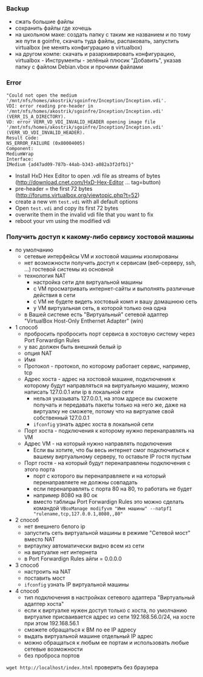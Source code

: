 ### Backup
   + сжать большие файлы
   + сохранить файлы где хочешь
   + на школьном маке: создать папку с таким же названием и по тому же пути в goinfre, скачать туда файлы, распаковать, запустить virtualbox (не менять конфигурацию в virtualbox)
   + на другом компе: скачать и разархивировать конфигурацию, virtualbox - Инструменты - зелёный плюсик "Добавить", указав папку с файлом Debian.vbox и прочими файлами

### Error
```
"Could not open the medium '/mnt/nfs/homes/akostrik/sgoinfre/Inception/Inception.vdi'.
VDI: error reading pre-header in '/mnt/nfs/homes/akostrik/sgoinfre/Inception/Inception.vdi' (VERR_IS_A_DIRECTORY).
VD: error VERR_VD_VDI_INVALID_HEADER opening image file '/mnt/nfs/homes/akostrik/sgoinfre/Inception/Inception.vdi' (VERR_VD_VDI_INVALID_HEADER).
Result Code: 
NS_ERROR_FAILURE (0x80004005)
Component: 
MediumWrap
Interface: 
IMedium {ad47ad09-787b-44ab-b343-a082a3f2dfb1}" 
```
* Install HxD Hex Editor to open .vdi file as streams of bytes (http://download.cnet.com/HxD-Hex-Editor ... tag=button)
* pre-header = the first 72 bytes (http://forums.virtualbox.org/viewtopic.php?t=52)
* create a new vm `test.vdi` with all default options
* Open `test.vdi` and copy its first 72 bytes
* overwrite them in the invalid vdi file that you want to fix
* reboot your vm using the modified vdi

### Получить доступ к какому-либо сервису хостовой машины
* по умолчанию
  + сетевые интерфейсы VM и хостовой машины изолированы
  + нет возможности получить доступ к сервисам (веб-серверу, ssh, ...) гостевой системы из основной 
  + технология NAT
    - настройка сети для виртуальной машины
    - с VM просматривать интернет-сайты и выполнять различные действия в сети
    - с VM не будете видеть хостовый комп и вашу домашнюю сеть
    - у VM виртуальная сеть, в которой только она одна
  + в Вашей системе есть "Виртуальный" сетевой адаптер "VirtualBox Host-Only Enthernet Adapter" (win) 
* 1 способ
  + пробросить пробросить порт сервиса в хостовую систему через Port Forwardign Rules
  + у вас должен быть внешний белый ip
  + опция NAT
  + Имя
  + Протокол - протокол, по которому работает сервис, например, tcp
  + Адрес хоста - адрес на хостовой машине, подключения к которому будут направляться на виртуальную машину, можно написать 127.0.0.1 или ip в локальной сети
    - нельзя указывать 127.0.0.1, на этом адресе вы сможете получать и передавать пакеты только на него же, даже на виртуалку не сможете, потому что на виртуалке свой собственный 127.0.0.1
    - `ifconfig` узнать адрес хоста в локальной сети
  + Порт хоста - подключения к которому нужно перенаправлять на VM
  + Адрес VM - на который нужно направлять подключения
    - Если вы хотите, что бы весь интернет смог подключиться к вашему виртуальному серверу, то оставьте IP гостя пустым
  + Порт гостя - на который будут перенаправлены подключения с этого порта
    - порт с которого вы перенаправляете и на который перенаправляете не должны совпадать
    - если перенаправлять с порта 80 на 80, то работать не будет
    - например 8080 на 80 ок
    - вместо таблицы Port Forwardign Rules это можно сделать командой `VBoxManage modifyvm "Имя машины" --natpf1 "rulename,tcp,127.0.0.1,8080,,80"`
* 2 способ
  + нет внешнего белого ip
  + запустить сеть виртуальной машины в режиме "Сетевой мост" вместо NAT
  + виртаулку автоматически видно всем из сети
  + на виртуалке нет интернета
  + в Port Forwardign Rules айпи = 0.0.0.0
* 3 способ
  + настроить на NAT
  + поставить мост
  + `ifconfig` узнать IP виртуальной машины
* 4 способ
  + тип подключения в настройках сетевого адаптера "Виртуальный адаптер хоста"
  + если к виртуалке нужен доступ только с хоста, по умолчанию виртуалке присваивается адрес из сети 192.168.56.0/24, на хосте при этом 192.168.56.1
  + сможете обращаться к ВМ по ее IP адресу
  + выдать виртуальной машине отдельный IP адрес
  + можно обращаться к любым ее портам и использовать любые сетевые возможности
  + без проброса портов

`wget http://localhost/index.html` проверить без браузера
